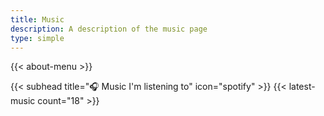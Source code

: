 ```yaml
---
title: Music
description: A description of the music page
type: simple
---
```


{{< about-menu >}}

{{< subhead title="🎧 Music I'm listening to" icon="spotify" >}}
{{< latest-music count="18" >}}

